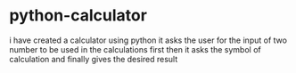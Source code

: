 # python-calculator
i have created a calculator  using python
it asks the user for the input of two number to be used in the calculations first then it asks the symbol of calculation
and finally gives the desired result
